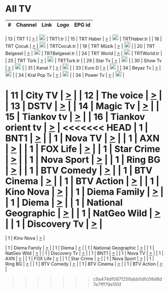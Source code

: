 <h1>All TV</h1>

| #   | Channel        | Link  | Logo | EPG id |
|:---:|:--------------:|:-----:|:----:|:------:|

| 13  | TRT 1            | [>](https://tv-trt1.medya.trt.com.tr/master.m3u8) | <img height="20" src="https://i.imgur.com/j786OLG.png"/> | TRT1.tr |
| 15  | TRT Haber        | [>](https://tv-trthaber.medya.trt.com.tr/master.m3u8) | <img height="20" src="https://i.imgur.com/OVfo8Ab.png"/> | TRTHaber.tr |
| 18  | TRT Çocuk        | [>](https://tv-trtcocuk.medya.trt.com.tr/master.m3u8) | <img height="20" src="https://i.imgur.com/QLFmD6d.png"/> | TRTCocuk.tr |
| 19  | TRT Müzik        | [>](https://tv-trtmuzik.medya.trt.com.tr/master.m3u8) | <img height="20" src="https://i.imgur.com/fIVFCEd.png"/> |
| 20  | TRT Belgesel     | [>](https://tv-trtbelgesel.medya.trt.com.tr/master.m3u8) | <img height="20" src="https://i.imgur.com/MGO87pe.png"/> | TRTBelgesel.tr |
| 24  | TRT World        | [>](https://tv-trtworld.medya.trt.com.tr/master.m3u8) | <img height="20" src="https://i.imgur.com/JEA2xpv.png"/> | TRTWorld.tr |
| 25  | TRT Türk         | [>](https://tv-trtturk.medya.trt.com.tr/master.m3u8) | <img height="20" src="https://i.imgur.com/OSTOQNw.png"/> | TRTTurk.tr |
| 29  | Star Tv   | [>](https://dogus-live.daioncdn.net/startv/startv_360p.m3u8) | <img height="20" src="https://i.imgur.com/IebUZx1.png"/> |
| 30  | Show Tv     | [>](https://ciner-live.daioncdn.net/showtv/showtv.m3u8) | <img height="20" src="https://i.imgur.com/IebUZx1.png"/> |
| 31  | Kanal 7     | [>](https://kanal7-live.daioncdn.net/kanal7/kanal7.m3u8) | <img height="20" src="https://i.imgur.com/IebUZx1.png"/> |
| 33  | Euro D    | [>](https://www.youtube.com/user/KanalD/live) | <img height="20" src="https://i.imgur.com/IebUZx1.png"/> |
| 34  | Beyaz Tv     | [>](https://beyaztv-live.daioncdn.net/beyaztv/beyaztv.m3u8) | <img height="20" src="https://i.imgur.com/IebUZx1.png"/> |
| 34  | Kral Pop Tv     | [>](https://www.youtube.com/watch?v=GuFTuKoXepw) | <img height="20" src="https://i.imgur.com/IebUZx1.png"/> |
| 34  | Power Tv     | [>](https://livetv.powerapp.com.tr/powerTV/powerhd.smil/chunklist.m3u8) | <img height="20" src="https://i.imgur.com/IebUZx1.png"/> |


| 11  | City TV | [>](https://tv.city.bg/play/tshls/citytv/index.m3u8) |
| 12  | The voice | [>](https://bss1.neterra.tv/thevoice/thevoice.m3u8) |
| 13  | DSTV | [>](http://46.249.95.140:8081/hls/data.m3u8) |
| 14  | Magic Tv | [>](https://bss1.neterra.tv/magictv/magictv.m3u8) |
| 15  | Tiankov tv | [>](https://streamer103.neterra.tv/tiankov-folk/live.m3u8) |
| 16  | Tiankov orient tv | [>](https://streamer103.neterra.tv/tiankov-orient/live.m3u8) |
<<<<<<< HEAD
| 1 | BNT1 | [>](https://ymkaya.xyz:11555/tv/bnt1/playlist.m3u8?wmsAuthSign=c2VydmVyX3RpbWU9MS8xMC8yMDI1IDE6Mzg6MTkgUE0maGFzaF92YWx1ZT1yVjZqQVZnM0grZElJYzNGR3V4eEh3PT0mdmFsaWRtaW51dGVzPTYw) |
| 1 | Nova TV | [>](https://ymkaya.xyz:11555/tv/novatv/playlist.m3u8?wmsAuthSign=c2VydmVyX3RpbWU9MS8xMC8yMDI1IDE6Mzg6MjkgUE0maGFzaF92YWx1ZT1KblNmTTFwTWdBRzdrM3ZpY2JMNXBBPT0mdmFsaWRtaW51dGVzPTYw) |
| 1 | AXN | [>](https://ymkaya.xyz:11555/tv/axn/playlist.m3u8?wmsAuthSign=c2VydmVyX3RpbWU9MS8xMC8yMDI1IDE6Mzg6MzkgUE0maGFzaF92YWx1ZT1NeU15ZmJKaEZCZTc5ZVlJdWRGQUhRPT0mdmFsaWRtaW51dGVzPTYw) |
| 1 | FOX Life | [>](https://ymkaya.xyz:11555/tv/foxlife/playlist.m3u8?wmsAuthSign=c2VydmVyX3RpbWU9MS8xMC8yMDI1IDE6Mzg6NTAgUE0maGFzaF92YWx1ZT1QUTZRaUdIQ0tuQTVPNFdBWEdyQlZ3PT0mdmFsaWRtaW51dGVzPTYw) |
| 1 | Star Crime | [>](https://ymkaya.xyz:11555/tv/foxcrime/playlist.m3u8?wmsAuthSign=c2VydmVyX3RpbWU9MS8xMC8yMDI1IDE6Mzk6MDAgUE0maGFzaF92YWx1ZT1MVHNUSENMK2lLTjl0Q25ZbStuM1FRPT0mdmFsaWRtaW51dGVzPTYw) |
| 1 | Nova Sport | [>](https://ymkaya.xyz:11555/tv/novasport/playlist.m3u8?wmsAuthSign=c2VydmVyX3RpbWU9MS8xMC8yMDI1IDE6Mzk6MTAgUE0maGFzaF92YWx1ZT1TMUU2a3c0Y3ZyeGNoa2xTKzdZWkFRPT0mdmFsaWRtaW51dGVzPTYw) |
| 1 | Ring BG | [>](https://ymkaya.xyz:11555/tv/ringbg/playlist.m3u8?wmsAuthSign=c2VydmVyX3RpbWU9MS8xMC8yMDI1IDE6Mzk6MjEgUE0maGFzaF92YWx1ZT1kQXZBTFlaWHhXN1JoRXhuVlJIZTFnPT0mdmFsaWRtaW51dGVzPTYw) |
| 1 | BTV Comedy | [>](https://ymkaya.xyz:11555/tv/btvcomedy/playlist.m3u8?wmsAuthSign=c2VydmVyX3RpbWU9MS8xMC8yMDI1IDE6Mzk6MzEgUE0maGFzaF92YWx1ZT13RUhKNVFHMllzY1ZFNlRRQllhbTlBPT0mdmFsaWRtaW51dGVzPTYw) |
| 1 | BTV Cinema | [>](https://ymkaya.xyz:11555/tv/btvcinema/playlist.m3u8?wmsAuthSign=c2VydmVyX3RpbWU9MS8xMC8yMDI1IDE6Mzk6NDEgUE0maGFzaF92YWx1ZT0ySjEycWNNMkd2dWM3T2NjU0RtVGdBPT0mdmFsaWRtaW51dGVzPTYw) |
| 1 | BTV Action | [>](https://ymkaya.xyz:11555/tv/btvaction/playlist.m3u8?wmsAuthSign=c2VydmVyX3RpbWU9MS8xMC8yMDI1IDE6Mzk6NTEgUE0maGFzaF92YWx1ZT1wMEZnK045dDR3bDAzRm1zVEtZVjBRPT0mdmFsaWRtaW51dGVzPTYw) |
| 1 | Kino Nova | [>](https://ymkaya.xyz:11555/tv/kinonova/playlist.m3u8?wmsAuthSign=c2VydmVyX3RpbWU9MS8xMC8yMDI1IDE6NDA6MDEgUE0maGFzaF92YWx1ZT1zVlZmMGRzYUw4N0NvUlM2b2JkSkJRPT0mdmFsaWRtaW51dGVzPTYw) |
| 1 | Diema Family | [>](https://ymkaya.xyz:11555/tv/diemafamily/playlist.m3u8?wmsAuthSign=c2VydmVyX3RpbWU9MS8xMC8yMDI1IDE6NDA6MTEgUE0maGFzaF92YWx1ZT1pbHVnNzBFR2FoVFdQRXVESCtFZGJnPT0mdmFsaWRtaW51dGVzPTYw) |
| 1 | Diema | [>](https://ymkaya.xyz:11555/tv/diema/playlist.m3u8?wmsAuthSign=c2VydmVyX3RpbWU9MS8xMC8yMDI1IDE6NDA6MjEgUE0maGFzaF92YWx1ZT02R3hoRDI3Y1VsNjRGdy9lZ24xUUR3PT0mdmFsaWRtaW51dGVzPTYw) |
| 1 | National Geographic | [>](https://ymkaya.xyz:11555/tv/natgeo/playlist.m3u8?wmsAuthSign=c2VydmVyX3RpbWU9MS8xMC8yMDI1IDE6NDE6MjAgUE0maGFzaF92YWx1ZT1aSUx2ajdPdStrSHRDWXh5bHBMellRPT0mdmFsaWRtaW51dGVzPTYw) |
| 1 | NatGeo Wild | [>](https://ymkaya.xyz:11555/tv/natgeowild/playlist.m3u8?wmsAuthSign=c2VydmVyX3RpbWU9MS8xMC8yMDI1IDE6NDE6MzAgUE0maGFzaF92YWx1ZT1hcHdGeUJMN2dqV2dWcVlvZnU2bWVBPT0mdmFsaWRtaW51dGVzPTYw) |
| 1 | Discovery Tv | [>](https://ymkaya.xyz:11555/tv/discovery/playlist.m3u8?wmsAuthSign=c2VydmVyX3RpbWU9MS8xMC8yMDI1IDE6NDE6NDAgUE0maGFzaF92YWx1ZT1JL0dhTmlWV3R1ZSs3MStoMWtJcVB3PT0mdmFsaWRtaW51dGVzPTYw) |
=======


| 1 | Kino Nova | [>](https://ymkaya.xyz:11336/tv/kinonova/playlist.m3u8?wmsAuthSign=c2VydmVyX3RpbWU9MS8yLzIwMjUgNDo0MDoyMCBBTSZoYXNoX3ZhbHVlPWlFS1FrWEtMMVRFM3l5YklUWUJQUHc9PSZ2YWxpZG1pbnV0ZXM9NjA=) |

| 1 | Diema Family | [>](https://ymkaya.xyz:11336/tv/diemafamily/playlist.m3u8?wmsAuthSign=c2VydmVyX3RpbWU9MS8yLzIwMjUgNDo0MDozMCBBTSZoYXNoX3ZhbHVlPUVUaTVKTldvZTF5WVVCM0YwL21kaXc9PSZ2YWxpZG1pbnV0ZXM9NjA=) |
| 1 | Diema | [>](https://ymkaya.xyz:11336/tv/diema/playlist.m3u8?wmsAuthSign=c2VydmVyX3RpbWU9MS8yLzIwMjUgNDo0MDo0MCBBTSZoYXNoX3ZhbHVlPVlYMWVJT2NuUjNpUTBsaytEUFFOS2c9PSZ2YWxpZG1pbnV0ZXM9NjA=) |
| 1 | National Geographic | [>](https://ymkaya.xyz:11336/tv/natgeo/playlist.m3u8?wmsAuthSign=c2VydmVyX3RpbWU9MS8yLzIwMjUgNDo0MTo0MSBBTSZoYXNoX3ZhbHVlPTJQTlVmcG5nYWx0M013eUhGRGxnd0E9PSZ2YWxpZG1pbnV0ZXM9NjA=) |
| 1 | NatGeo Wild | [>](https://ymkaya.xyz:11336/tv/natgeowild/playlist.m3u8?wmsAuthSign=c2VydmVyX3RpbWU9MS8yLzIwMjUgNDo0MTo1MSBBTSZoYXNoX3ZhbHVlPVl1OXZaTTliN0hGWEN3eDBYd1duNkE9PSZ2YWxpZG1pbnV0ZXM9NjA=) |
| 1 | Discovery Tv | [>](https://ymkaya.xyz:11336/tv/discovery/playlist.m3u8?wmsAuthSign=c2VydmVyX3RpbWU9MS8yLzIwMjUgNDo0MjowMSBBTSZoYXNoX3ZhbHVlPWtBQmdLNlY2RmQwWElzMVYzSDJyVkE9PSZ2YWxpZG1pbnV0ZXM9NjA=) |
| 1 | BNT1 | [>](https://ymkaya.xyz:11336/tv/bnt1/playlist.m3u8?wmsAuthSign=c2VydmVyX3RpbWU9MS8yLzIwMjUgNDozODozOCBBTSZoYXNoX3ZhbHVlPVVrMVlRQXpJWlhYeUh6ZFVpSC9NMUE9PSZ2YWxpZG1pbnV0ZXM9NjA=) |
| 1 | Nova TV | [>](https://ymkaya.xyz:11336/tv/novatv/playlist.m3u8?wmsAuthSign=c2VydmVyX3RpbWU9MS8yLzIwMjUgNDozODo0OCBBTSZoYXNoX3ZhbHVlPUVxQjh1a0ZzYkVGZU8zZDFGTzdreVE9PSZ2YWxpZG1pbnV0ZXM9NjA=) |
| 1 | AXN | [>](https://ymkaya.xyz:11336/tv/axn/playlist.m3u8?wmsAuthSign=c2VydmVyX3RpbWU9MS8yLzIwMjUgNDozODo1OCBBTSZoYXNoX3ZhbHVlPUpkWStGY1hkNXhaOVpPZ0thQ0FZL3c9PSZ2YWxpZG1pbnV0ZXM9NjA=) |
| 1 | FOX Life | [>](https://ymkaya.xyz:11336/tv/foxlife/playlist.m3u8?wmsAuthSign=c2VydmVyX3RpbWU9MS8yLzIwMjUgNDozOToxMCBBTSZoYXNoX3ZhbHVlPWt1ZDc1T3AzYlZDTjJnSy9TU0xJZlE9PSZ2YWxpZG1pbnV0ZXM9NjA=) |
| 1 | Star Crime | [>](https://ymkaya.xyz:11336/tv/foxcrime/playlist.m3u8?wmsAuthSign=c2VydmVyX3RpbWU9MS8yLzIwMjUgNDozOToyMCBBTSZoYXNoX3ZhbHVlPXIwVU45Nm9FR1l2enNkTG9TanBxbmc9PSZ2YWxpZG1pbnV0ZXM9NjA=) |
| 1 | Nova Sport | [>](https://ymkaya.xyz:11336/tv/novasport/playlist.m3u8?wmsAuthSign=c2VydmVyX3RpbWU9MS8yLzIwMjUgNDozOTozMCBBTSZoYXNoX3ZhbHVlPXlSZ0UxazVaM0xhSmc0NmR4T0c1T2c9PSZ2YWxpZG1pbnV0ZXM9NjA=) |
| 1 | Ring BG | [>](https://ymkaya.xyz:11336/tv/ringbg/playlist.m3u8?wmsAuthSign=c2VydmVyX3RpbWU9MS8yLzIwMjUgNDozOTo0MCBBTSZoYXNoX3ZhbHVlPTR4aUlFNHVUYWN4enY1WkVuOFZma2c9PSZ2YWxpZG1pbnV0ZXM9NjA=) |
| 1 | BTV Comedy | [>](https://ymkaya.xyz:11336/tv/btvcomedy/playlist.m3u8?wmsAuthSign=c2VydmVyX3RpbWU9MS8yLzIwMjUgNDozOTo1MCBBTSZoYXNoX3ZhbHVlPUtrMTJ2RHNTTUU1RFp1ZkVOdXFSK3c9PSZ2YWxpZG1pbnV0ZXM9NjA=) |
| 1 | BTV Cinema | [>](https://ymkaya.xyz:11336/tv/btvcinema/playlist.m3u8?wmsAuthSign=c2VydmVyX3RpbWU9MS8yLzIwMjUgNDozOTo1OSBBTSZoYXNoX3ZhbHVlPTZWcU9FZW56cG1NM1lrYy8xNE5NeHc9PSZ2YWxpZG1pbnV0ZXM9NjA=) |
| 1 | BTV Action | [>](https://ymkaya.xyz:11336/tv/btvaction/playlist.m3u8?wmsAuthSign=c2VydmVyX3RpbWU9MS8yLzIwMjUgNDo0MDoxMCBBTSZoYXNoX3ZhbHVlPUlDd0ErRkZVWThyMVZwR3c2REdGZ3c9PSZ2YWxpZG1pbnV0ZXM9NjA=) |
>>>>>>> c9a474df087f259abb0dfc08d8d7e7fff79e155f
